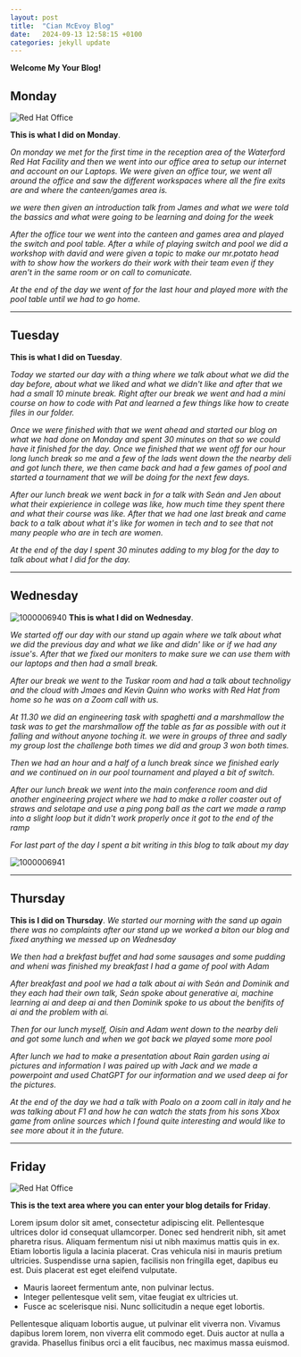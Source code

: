 ```yaml
---
layout: post
title:  "Cian McEvoy Blog"
date:   2024-09-13 12:58:15 +0100
categories: jekyll update
---
```


**Welcome My Your Blog!**


## Monday
![Red Hat Office](https://ctsgroup.ie/images/made/images/uploads/clients/IMG_0606_960_550_s_c1.JPG "Red Hat Waterford")

**This is what I did on Monday**.

*On monday we met for the first time in the reception area of the Waterford Red Hat Facility and then we went into our office area to setup our internet and account on our Laptops. 
We were given an office tour, we went all around the office and saw the different workspaces where all the fire exits are and where the canteen/games area is.*

*we were then given an introduction talk from James and what we were told the bassics and what were going to be learning and doing for the week*

*After the office tour we went into the canteen and games area and played the switch and pool table.*
*After a while of playing switch and pool we did a workshop with david and were given a topic to make our mr.potato head with to show how the workers do their work with their team even if they aren't in the same room or on call to comunicate.*

*At the end of the day we went of for the last hour and played more with the pool table until we had to go home.*


---
## Tuesday

**This is what I did on Tuesday**.

*Today we started our day with a thing where we talk about what we did the day before, about what we liked and what we didn't like and after that we had a small 10 minute break. Right after our break we went and had a mini course on how to code with Pat and learned a few things like how to create files in our folder.*

*Once we were finished with that we went ahead and started our blog on what we had done on Monday and spent 30 minutes on that so we could have it finished for the day. Once we finished that we went off for our hour long lunch break so me and a few of the lads went down the the nearby deli and got lunch there, we then came back and had a few games of pool and started a tournament that we will be doing for the next few days.*

*After our lunch break we went back in for a talk with Seán and Jen about what their expierience in college was like, how much time they spent there and what their course was like. After that we had one last break and came back to a talk about what it's like for women in tech and to see that not many people who are in tech are women.*

*At the end of the day I spent 30 minutes adding to my blog for the day to talk about what I did for the day.*

---
## Wednesday

![1000006940](https://github.com/user-attachments/assets/0eb6c990-1e37-4eb4-be07-c162ae162fca)
**This is what I did on Wednesday**.

*We started off our day with  our stand up again where we talk about what we did the previous day and what we like and didn' like or if we had any issue's.*
*After that we fixed our moniters to make sure we can use them with our laptops and then had a small break.*

 
*After our break we went to the Tuskar room and had a talk about technoligy and the cloud with Jmaes and Kevin Quinn who works with Red Hat from home so he was on a Zoom call with us.*

*At 11.30 we did an engineering task with spaghetti and a marshmallow the task was to get the marshmallow off the table as far as possible with out it falling and without anyone toching it. we were in groups of three and sadly my group lost the challenge both times we did and group 3 won both times.*

*Then we had an hour and a half of a lunch break since we finished early and we continued on in our pool tournament and played a bit of switch.*

*After our lunch break we went into the main conference room and did another engineering project where we had to make a roller coaster out of straws and selotape and use a ping pong ball as the cart we made a ramp into a slight loop but it didn't work properly once it got to the end of the ramp*

*For last part of the day I spent a bit writing in this blog to talk about my day*

![1000006941](https://github.com/user-attachments/assets/ba79cde3-5198-4496-94d2-8497cef61a7c)

---
## Thursday

**This is I did on Thursday**.
*We started our morning with the sand up again there was no complaints after our stand up we worked a biton our blog and fixed anything we messed up on Wednesday*

*We then had a brekfast buffet and had some sausages and some pudding and wheni was finished my breakfast I had a game of pool with Adam*

*After breakfast and pool we had a talk about ai with Seán and Dominik and they each had their own talk, Seán spoke about generative ai, machine learning ai and deep ai and then Dominik spoke to us about the benifits of ai and the problem with ai.*

*Then for our lunch myself, Oisín and Adam went down to the nearby deli and got some lunch and when we got back we played some more pool*

*After lunch we had to make a presentation about Rain garden using ai pictures and information I was paired up with Jack and we made a powerpoint and used ChatGPT for our information and we used deep ai for the pictures.*

*At the end of the day we had a talk with Poalo on a zoom call in italy and he was talking about F1 and how he can watch the stats from his sons Xbox game from online sources which I found quite interesting and would like to see more about it in the future.*

---
## Friday
![Red Hat Office](https://github.blog/wp-content/uploads/2023/10/Collaboration-DarkMode-2.png?resize=1200%2C630 "Github")

**This is the text area where you can enter your blog details for Friday**.

Lorem ipsum dolor sit amet, consectetur adipiscing elit. Pellentesque ultrices dolor id consequat ullamcorper. Donec sed hendrerit nibh, sit amet pharetra risus. Aliquam fermentum nisi ut nibh maximus mattis quis in ex. Etiam lobortis ligula a lacinia placerat. Cras vehicula nisi in mauris pretium ultricies. Suspendisse urna sapien, facilisis non fringilla eget, dapibus eu est. Duis placerat est eget eleifend vulputate. 

* Mauris laoreet fermentum ante, non pulvinar lectus. 
* Integer pellentesque velit sem, vitae feugiat ex ultricies ut. 
* Fusce ac scelerisque nisi. Nunc sollicitudin a neque eget lobortis. 

Pellentesque aliquam lobortis augue, ut pulvinar elit viverra non. Vivamus dapibus lorem lorem, non viverra elit commodo eget. Duis auctor at nulla a gravida. Phasellus finibus orci a elit faucibus, nec maximus massa euismod.



